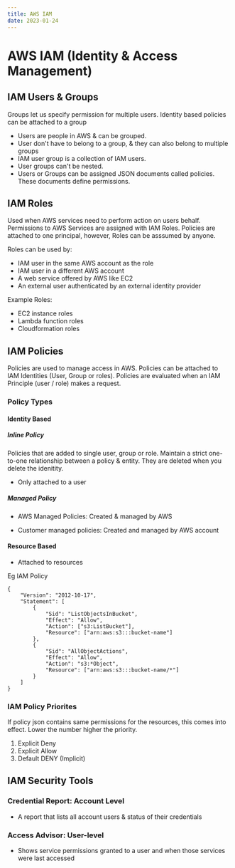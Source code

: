 ```yaml
---
title: AWS IAM
date: 2023-01-24
---
```

# AWS IAM (Identity & Access Management)

## IAM Users & Groups

Groups let us specify permission for multiple users. Identity based policies can be attached to a group

- Users are people in AWS & can be grouped.
- User don't have to belong to a group, & they can also belong to multiple groups
- IAM user group is a collection of IAM users.
- User groups can't be nested.
- Users or Groups can be assigned JSON documents called policies. These documents define permissions.

## IAM Roles

Used when AWS services need to perform action on users behalf. Permissions to AWS Services are assigned with IAM Roles. Policies are attached to one principal, however, Roles can be asssumed by anyone.

Roles can be used by:

- IAM user in the same AWS account as the role
- IAM user in a different AWS account
- A web service offered by AWS like EC2
- An external user authenticated by an external identity provider

Example Roles:

- EC2 instance roles
- Lambda function roles
- Cloudformation roles

## IAM Policies

Policies are used to manage access in AWS. Policies can be attached to IAM Identities (User, Group or roles). Policies are evaluated when an IAM Principle (user / role) makes a request.

### Policy Types

#### Identity Based

##### Inline Policy

Policies that are added to single user, group or role. Maintain a strict one-to-one relationship between a policy & entity. They are deleted when you delete the idenitity.

- Only attached to a user

##### Managed Policy

- AWS Managed Policies: Created & managed by AWS

- Customer managed policies: Created and managed by AWS account


#### Resource Based

- Attached to resources

Eg IAM Policy

```
{
    "Version": "2012-10-17",
    "Statement": [
        {
            "Sid": "ListObjectsInBucket",
            "Effect": "Allow",
            "Action": ["s3:ListBucket"],
            "Resource": ["arn:aws:s3:::bucket-name"]
        },
        {
            "Sid": "AllObjectActions",
            "Effect": "Allow",
            "Action": "s3:*Object",
            "Resource": ["arn:aws:s3:::bucket-name/*"]
        }
    ]
}
```

### IAM Policy Priorites

If policy json contains same permissions for the resources, this comes into effect. Lower the number higher the priority.

1. Explicit Deny
2. Explicit Allow
3. Default DENY (Implicit)

## IAM Security Tools

### Credential Report: Account Level
- A report that lists all account users & status of their credentials


### Access Advisor: User-level
- Shows service permissions granted to a user and when those services were last accessed